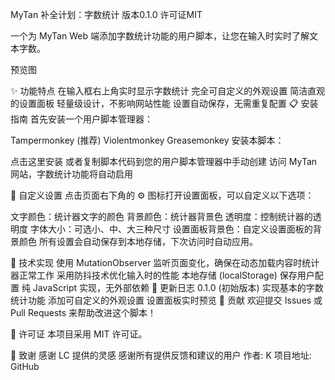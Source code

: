 MyTan 补全计划：字数统计
版本0.1.0
许可证MIT

一个为 MyTan Web 端添加字数统计功能的用户脚本，让您在输入时实时了解文本字数。

预览图

✨ 功能特点
在输入框右上角实时显示字数统计
完全可自定义的外观设置
简洁直观的设置面板
轻量级设计，不影响网站性能
设置自动保存，无需重复配置
📋 安装指南
首先安装一个用户脚本管理器：

Tampermonkey (推荐)
Violentmonkey
Greasemonkey
安装本脚本：

点击这里安装
或者复制脚本代码到您的用户脚本管理器中手动创建
访问 MyTan 网站，字数统计功能将自动启用

🎨 自定义设置
点击页面右下角的 ⚙️ 图标打开设置面板，可以自定义以下选项：

文字颜色：统计器文字的颜色
背景颜色：统计器背景色
透明度：控制统计器的透明度
字体大小：可选小、中、大三种尺寸
设置面板背景色：自定义设置面板的背景颜色
所有设置会自动保存到本地存储，下次访问时自动应用。

🔧 技术实现
使用 MutationObserver 监听页面变化，确保在动态加载内容时统计器正常工作
采用防抖技术优化输入时的性能
本地存储 (localStorage) 保存用户配置
纯 JavaScript 实现，无外部依赖
🔄 更新日志
0.1.0 (初始版本)
实现基本的字数统计功能
添加可自定义的外观设置
设置面板实时预览
🤝 贡献
欢迎提交 Issues 或 Pull Requests 来帮助改进这个脚本！

📜 许可证
本项目采用 MIT 许可证。

🙏 致谢
感谢 LC 提供的灵感
感谢所有提供反馈和建议的用户
作者: K
项目地址: GitHub
